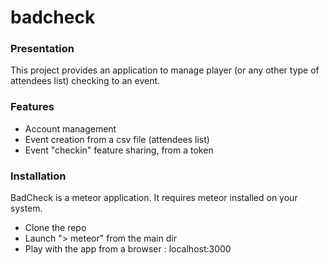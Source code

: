 # badcheck

### Presentation ###
This project provides an application to manage player (or any other type of attendees list) checking to an event.

### Features ###
- Account management
- Event creation from a csv file (attendees list)
- Event "checkin" feature sharing, from a token

### Installation ###
BadCheck is a meteor application. It requires meteor installed on your system.

- Clone the repo
- Launch "> meteor" from the main dir
- Play with the app from a browser : localhost:3000
